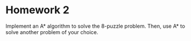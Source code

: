 # Homework 2

Implement an A* algorithm to solve the 8-puzzle problem. Then, use A* to solve
another problem of your choice.

